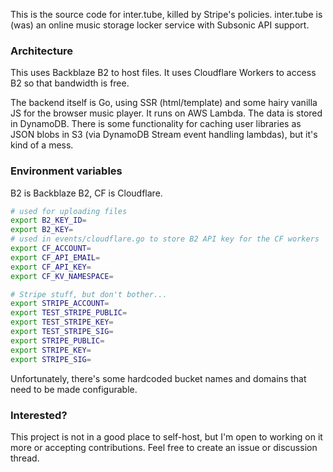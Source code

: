 This is the source code for inter.tube, killed by Stripe's policies. inter.tube is (was) an online music storage locker service with Subsonic API support.

### Architecture

This uses Backblaze B2 to host files. It uses Cloudflare Workers to access B2 so that bandwidth is free.

The backend itself is Go, using SSR (html/template) and some hairy vanilla JS for the browser music player. It runs on AWS Lambda. The data is stored in DynamoDB. There is some functionality for caching user libraries as JSON blobs in S3 (via DynamoDB Stream event handling lambdas), but it's kind of a mess.

### Environment variables

B2 is Backblaze B2, CF is Cloudflare.

```bash
# used for uploading files
export B2_KEY_ID=
export B2_KEY=
# used in events/cloudflare.go to store B2 API key for the CF workers
export CF_ACCOUNT=
export CF_API_EMAIL=
export CF_API_KEY=
export CF_KV_NAMESPACE=

# Stripe stuff, but don't bother...
export STRIPE_ACCOUNT=
export TEST_STRIPE_PUBLIC=
export TEST_STRIPE_KEY=
export TEST_STRIPE_SIG=
export STRIPE_PUBLIC=
export STRIPE_KEY=
export STRIPE_SIG=
```

Unfortunately, there's some hardcoded bucket names and domains that need to be made configurable.

### Interested?

This project is not in a good place to self-host, but I'm open to working on it more or accepting contributions. Feel free to create an issue or discussion thread.
